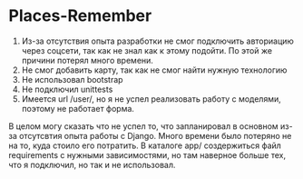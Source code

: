 # Places-Remember
1. Из-за отсутствия опыта разработки не смог подключить авториацию через соцсети, так как не знал как к этому подойти. По этой же причини потерял много времени.
2. Не смог добавить карту, так как не смог найти нужную технологию
3. Не использовал bootstrap 
4. Не подключил unittests
5. Имеется url /user/, но я не успел реализовать работу с моделями, поэтому не работает форма.

В целом могу сказать что не успел то, что запланировал в основном из-за отсутсвтия опыта работы с Django. Много времени было потеряно не на то, куда стоило его потратить.
В каталоге app/ создержиться файл requirements с нужными зависимостями, но там наверное больше тех, что я подключил, но так и не использовал.


